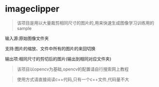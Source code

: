 # imageclipper

> 该项目是用以大量裁剪相同尺寸的图片的,用来快速生成图像学习训练用的sample

输入源:原始图像文件夹

支持:图片的缩放、文件中所有的图片的来回切换

输出项:相同尺寸的剪切后的图片(输出到相同对应文件夹)

>该项目以opencv为基础,opencv的配置请自行搜索网上教程

>使用方式请直接阅读c++代码,只有一个c++文件,代码量不大